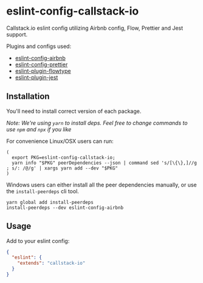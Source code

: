 # eslint-config-callstack-io

Callstack.io eslint config utilizing Airbnb config, Flow, Prettier and Jest support.

Plugins and configs used:
* [eslint-config-airbnb](https://yarnpkg.com/en/package/eslint-config-airbnb)
* [eslint-config-prettier](https://yarnpkg.com/en/package/eslint-config-prettier)
* [eslint-plugin-flowtype](https://yarnpkg.com/en/package/eslint-plugin-flowtype)
* [eslint-plugin-jest](https://yarnpkg.com/en/package/eslint-plugin-jest)

## Installation

You'll need to install correct version of each package.

*Note: We're using `yarn` to install deps. Feel free to change commands to use `npm` and `npx` if you like*

For convenience Linux/OSX users can run:

```shell
(
  export PKG=eslint-config-callstack-io;
  yarn info "$PKG" peerDependencies --json | command sed 's/[\{\},]//g ; s/: /@/g' | xargs yarn add --dev "$PKG"
)
```

Windows users can either install all the peer dependencies manually, or use the `install-peerdeps` cli tool.

```shell
yarn global add install-peerdeps
install-peerdeps --dev eslint-config-airbnb
```

## Usage

Add to your eslint config:

```json
{
  "eslint": {
    "extends": "callstack-io"
  }
}
```
